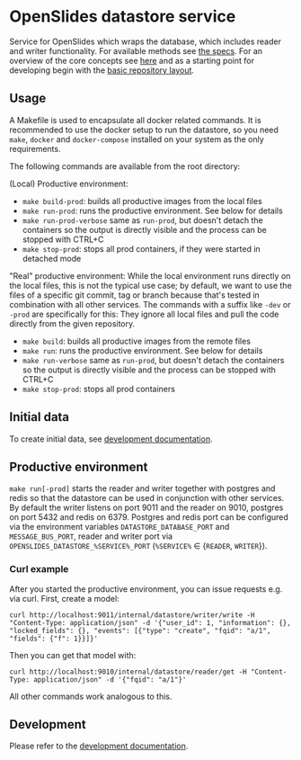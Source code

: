 # OpenSlides datastore service

Service for OpenSlides which wraps the database, which includes reader and writer functionality. For available methods see [the specs](https://github.com/OpenSlides/OpenSlides/blob/openslides4-dev/docs/interfaces/datastore-service.txt). For an overview of the core concepts see [here](docs/concepts.md) and as a starting point for developing begin with the [basic repository layout](docs/layout.md).

## Usage
A Makefile is used to encapsulate all docker related commands. It is recommended to use the docker setup to run the datastore, so you need `make`, `docker` and `docker-compose` installed on your system as the only requirements.

The following commands are available from the root directory:

(Local) Productive environment:
- `make build-prod`: builds all productive images from the local files
- `make run-prod`: runs the productive environment. See below for details
- `make run-prod-verbose` same as `run-prod`, but doesn't detach the containers so the output is directly visible and the process can be stopped with CTRL+C
- `make stop-prod`: stops all prod containers, if they were started in detached mode

"Real" productive environment:
While the local environment runs directly on the local files, this is not the typical use case; by default, we want to use the files of a specific git commit, tag or branch because that's tested in combination with all other services. The commands with a suffix like `-dev` or `-prod` are specifically for this: They ignore all local files and pull the code directly from the given repository.
- `make build`: builds all productive images from the remote files
- `make run`: runs the productive environment. See below for details
- `make run-verbose` same as `run-prod`, but doesn't detach the containers so the output is directly visible and the process can be stopped with CTRL+C
- `make stop-prod`: stops all prod containers

## Initial data

To create initial data, see [development documentation](docs/development.md#Commands).

## Productive environment

`make run[-prod]` starts the reader and writer together with postgres and redis so that the datastore can be used in conjunction with other services. By default the writer listens on port 9011 and the reader on 9010, postgres on port 5432 and redis on 6379. Postgres and redis port can be configured via the environment variables `DATASTORE_DATABASE_PORT` and `MESSAGE_BUS_PORT`, reader and writer port via `OPENSLIDES_DATASTORE_%SERVICE%_PORT` (`%SERVICE%` ∈ {`READER`, `WRITER`}). 

### Curl example

After you started the productive environment, you can issue requests e.g. via curl. First, create a model:

    curl http://localhost:9011/internal/datastore/writer/write -H "Content-Type: application/json" -d '{"user_id": 1, "information": {}, "locked_fields": {}, "events": [{"type": "create", "fqid": "a/1", "fields": {"f": 1}}]}' 

Then you can get that model with:

    curl http://localhost:9010/internal/datastore/reader/get -H "Content-Type: application/json" -d '{"fqid": "a/1"}' 

All other commands work analogous to this.

## Development

Please refer to the [development documentation](docs/development.md).
